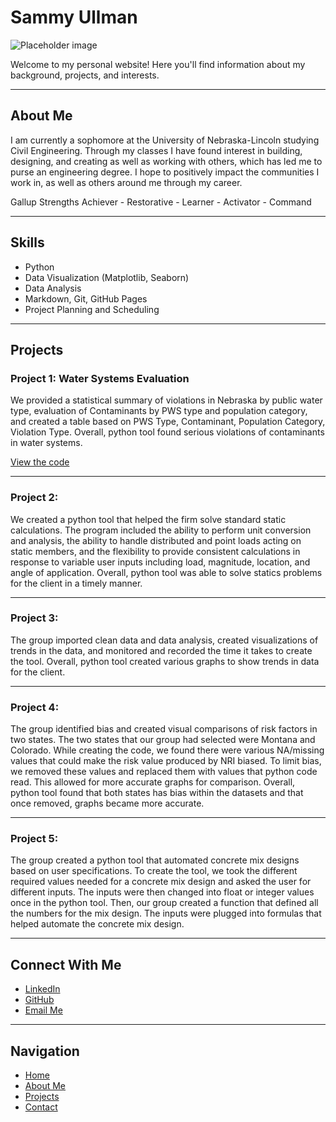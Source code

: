 # Sammy Ullman 
![Placeholder image]() 

Welcome to my personal website! Here you'll find information about my background, projects, and interests.

---

## About Me

I am currently a sophomore at the University of Nebraska-Lincoln studying Civil Engineering. Through my classes I have found interest in building, designing, and creating as well as working with others, which has led me to purse an engineering degree. I hope to positively impact the communities I work in, as well as others around me through my career. 

Gallup Strengths 
Achiever - Restorative - Learner - Activator - Command

---

## Skills

- Python  
- Data Visualization (Matplotlib, Seaborn)  
- Data Analysis  
- Markdown, Git, GitHub Pages
- Project Planning and Scheduling

---

## Projects

### Project 1: Water Systems Evaluation 
We provided a statistical summary of violations in Nebraska by public water type, evaluation of Contaminants by PWS type and population category, and created a table based on PWS Type, Contaminant, Population Category, Violation Type. Overall, python tool found serious violations of contaminants in water systems.

[View the code](https://github.com/yourusername/project1)

---

### Project 2:  
We created a python tool that helped the firm solve standard static calculations. The program included the ability to perform unit conversion and analysis, the ability to handle distributed and point loads acting on static members, and the flexibility to provide consistent calculations in response to variable user inputs including load, magnitude, location, and angle of application. Overall, python tool was able to solve statics problems for the client in a timely manner. 

---

### Project 3:  
The group imported clean data and data analysis, created visualizations of trends in the data, and monitored and recorded the time it takes to create the tool. Overall, python tool created various graphs to show trends in data for the  client. 

---

### Project 4:  
The group identified bias and created visual comparisons of risk factors in two states. The two states that our group had selected were Montana and Colorado. While creating the code, we found there were various NA/missing values that could make the risk value produced by NRI biased. To limit bias, we removed these values and replaced them with values that python code read. This allowed for more accurate graphs for comparison. Overall, python tool found that both states has bias within the datasets and that once removed, graphs became more accurate. 

---

### Project 5:  
The group created a python tool that automated concrete mix designs based on user specifications. To create the tool, we took the different required values needed for a concrete mix design and asked the user for different inputs. The inputs were then changed into float or integer values once in the python tool. Then, our group created a function that defined all the numbers for the mix design. The inputs were plugged into formulas that helped automate the concrete mix design. 

---

## Connect With Me

- [LinkedIn](https://www.linkedin.com/in/samantha-ullman-975812241/)  
- [GitHub](https://github.com/yourusername)  
- [Email Me](mailto:samanthaullman@gmail.com)

---

## Navigation

- [Home](index.md)  
- [About Me](about.md)  
- [Projects](projects.md)  
- [Contact](contact.md)
